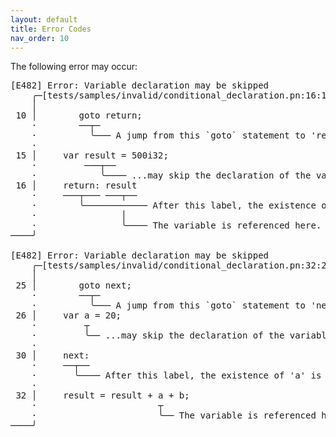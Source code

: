 ```yaml
---
layout: default
title: Error Codes
nav_order: 10
---
```


The following error may occur:

<pre class="terminal-output f9 b9">
<span class="bold"><span class="f1"><span class="f1">[E482] Error:</span></span></span> Variable declaration may be skipped
    <span class="ef246">╭─[</span>tests/samples/invalid/conditional_declaration.pn:16:16<span class="ef246">]</span>
    <span class="ef246">│</span>
 <span class="ef246">10 │</span> <span class="ef249">       </span><span class="f6">goto</span><span class="ef249"> return;</span>
 <span class="ef246">   ·</span>        <span class="f6">──┬─</span>  
 <span class="ef246">   ·</span>          <span class="f6">╰───</span> A jump from this <span class="f6">`goto`</span> statement to '<span class="f5">return</span>'...
 <span class="ef246">   ·</span> 
 <span class="ef246">15 │</span> <span class="ef249">    var </span><span class="f3">result</span><span class="ef249"> = 500i32;</span>
 <span class="ef246">   ·</span>         <span class="f3">───┬──</span>  
 <span class="ef246">   ·</span>            <span class="f3">╰────</span> ...may skip the declaration of the variable '<span class="f3">result</span>'.
 <span class="ef246">16 │</span> <span class="ef249">    </span><span class="f5">return:</span><span class="ef249"> </span><span class="f3">result</span>
 <span class="ef246">   ·</span>     <span class="f5">───┬───</span> <span class="f3">───┬──</span>  
 <span class="ef246">   ·</span>        <span class="f5">╰────────────</span> After this label, the existence of '<span class="f3">result</span>' is dubious.
 <span class="ef246">   ·</span>                <span class="f3">│</span>    
 <span class="ef246">   ·</span>                <span class="f3">╰────</span> The variable is referenced here.
<span class="ef246">────╯</span>

<span class="f1">[E482] Error:</span> Variable declaration may be skipped
    <span class="ef246">╭─[</span>tests/samples/invalid/conditional_declaration.pn:32:21<span class="ef246">]</span>
    <span class="ef246">│</span>
 <span class="ef246">25 │</span> <span class="ef249">       </span><span class="f6">goto</span><span class="ef249"> next;</span>
 <span class="ef246">   ·</span>        <span class="f6">──┬─</span>  
 <span class="ef246">   ·</span>          <span class="f6">╰───</span> A jump from this <span class="f6">`goto`</span> statement to '<span class="f5">next</span>'...
 <span class="ef246">26 │</span> <span class="ef249">    var </span><span class="f3">a</span><span class="ef249"> = 20;</span>
 <span class="ef246">   ·</span>         <span class="f3">┬</span>  
 <span class="ef246">   ·</span>         <span class="f3">╰──</span> ...may skip the declaration of the variable '<span class="f3">a</span>'.
 <span class="ef246">   ·</span> 
 <span class="ef246">30 │</span> <span class="ef249">    </span><span class="f5">next:</span>
 <span class="ef246">   ·</span>     <span class="f5">──┬──</span>  
 <span class="ef246">   ·</span>       <span class="f5">╰────</span> After this label, the existence of '<span class="f3">a</span>' is dubious.
 <span class="ef246">   ·</span> 
 <span class="ef246">32 │</span> <span class="ef249">    result = result + </span><span class="f3">a</span><span class="ef249"> + b;</span>
 <span class="ef246">   ·</span>                       <span class="f3">┬</span>  
 <span class="ef246">   ·</span>                       <span class="f3">╰──</span> The variable is referenced here.
<span class="ef246">────╯</span>
</pre>
